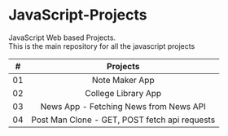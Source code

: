 # JavaScript-Projects
JavaScript Web based Projects.<br />
This is the main repository for all the javascript projects
   
|    #    | Projects |
| :-----: | :-: | 
|   01    | Note Maker App| 
|   02    | College Library App| 
|   03    | News App - Fetching News from News API | 
|   04    | Post Man Clone - GET, POST fetch api requests| 
